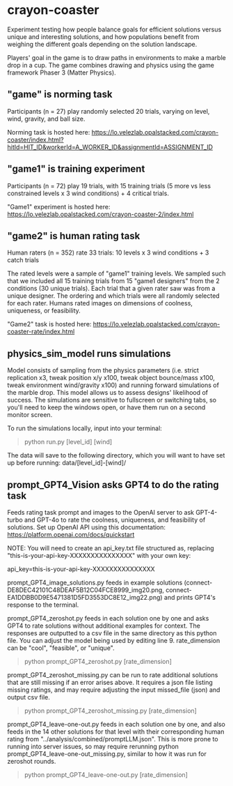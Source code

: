 # crayon-coaster

Experiment testing how people balance goals for efficient solutions versus unique and interesting solutions, and how populations benefit from weighing the different goals depending on the solution landscape.

Players' goal in the game is to draw paths in environments to make a marble drop in a cup. The game combines drawing and physics using the game framework Phaser 3 (Matter Physics).

## "game" is norming task

Participants (n = 27) play randomly selected 20 trials, varying on level, wind, gravity, and ball size.

Norming task is hosted here: https://lo.velezlab.opalstacked.com/crayon-coaster/index.html?hitId=HIT_ID&workerId=A_WORKER_ID&assignmentId=ASSIGNMENT_ID

## "game1" is training experiment

Participants (n = 72) play 19 trials, with 15 training trials (5 more vs less constrained levels x 3 wind conditions) + 4 critical trials.

"Game1" experiment is hosted here: https://lo.velezlab.opalstacked.com/crayon-coaster-2/index.html

## "game2" is human rating task

Human raters (n = 352) rate 33 trials: 10 levels x 3 wind conditions + 3 catch trials

The rated levels were a sample of "game1" training levels. We sampled such that we included all 15 training trials from 15 "game1 designers" from the 2 conditions (30 unique trials). Each trial that a given rater saw was from a unique designer. The ordering and which trials were all randomly selected for each rater. Humans rated images on dimensions of coolness, uniqueness, or feasibility.

"Game2" task is hosted here: https://lo.velezlab.opalstacked.com/crayon-coaster-rate/index.html

## physics_sim_model runs simulations 

Model consists of sampling from the physics parameters (i.e. strict replication x3, tweak position x/y x100, tweak object bounce/mass x100, tweak environment wind/gravity x100) and running forward simulations of the marble drop. This model allows us to assess designs' likelihood of success. The simulations are sensitive to fullscreen or switching tabs, so you'll need to keep the windows open, or have them run on a second monitor screen.

To run the simulations locally, input into your terminal:

> python run.py [level_id] [wind]

The data will save to the following directory, which you will want to have set up before running:
data/[level_id]-[wind]/

## prompt_GPT4_Vision asks GPT4 to do the rating task

Feeds rating task prompt and images to the OpenAI server to ask GPT-4-turbo and GPT-4o to rate the coolness, uniqueness, and feasibility of solutions. Set up OpenAI API using this documentation: https://platform.openai.com/docs/quickstart

NOTE: You will need to create an api_key.txt file structured as, replacing "this-is-your-api-key-XXXXXXXXXXXXXXX" with your own key:

api_key=this-is-your-api-key-XXXXXXXXXXXXXXX

prompt_GPT4_image_solutions.py feeds in example solutions (connect-DE8DEC42101C48DEAF5B12C04FCE8999_img20.png, connect-EA1DDBB0D9E5471381D5FD3553DC8E12_img22.png) and prints GPT4's response to the terminal.

prompt_GPT4_zeroshot.py feeds in each solution one by one and asks GPT4 to rate solutions without additional examples for context. The responses are outputted to a csv file in the same directory as this python file. You can adjust the model being used by editing line 9. rate_dimension can be "cool", "feasible", or "unique".

> python prompt_GPT4_zeroshot.py [rate_dimension]

prompt_GPT4_zeroshot_missing.py can be run to rate additional solutions that are still missing if an error arises above. It requires a json file listing missing ratings, and may require adjusting the input missed_file (json) and output csv file.

> python prompt_GPT4_zeroshot_missing.py [rate_dimension]

prompt_GPT4_leave-one-out.py feeds in each solution one by one, and also feeds in the 14 other solutions for that level with their corresponding human rating from "../analysis/combined/promptLLM.json". This is more prone to running into server issues, so may require rerunning python prompt_GPT4_leave-one-out_missing.py, similar to how it was run for zeroshot rounds.

> python prompt_GPT4_leave-one-out.py [rate_dimension]

